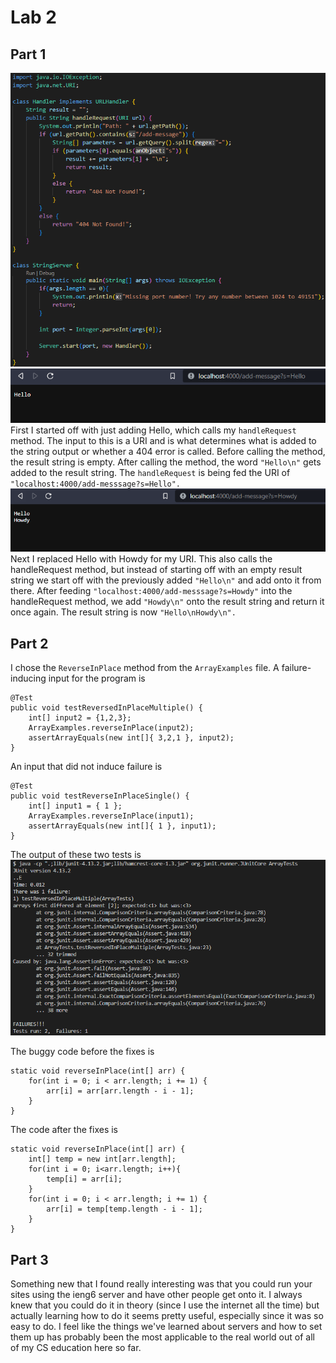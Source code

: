 # Lab 2  
## Part 1  
![Image](stringserver.png)  
![Image](server1.png)  
First I started off with just adding Hello, which calls my ```handleRequest``` method. The input to this is a URI and is what determines what is added to the string output or whether a 404 error is called. Before calling the method, the result string is empty. After calling the method, the word ```"Hello\n"``` gets added to the result string. The ```handleRequest``` is being fed the URI of ```"localhost:4000/add-messsage?s=Hello".  ```
![Image](server2.png)  
Next I replaced Hello with Howdy for my URI. This also calls the handleRequest method, but instead of starting off with an empty result string we start off with the previously added ```"Hello\n"``` and add onto it from there. After feeding ```"localhost:4000/add-messsage?s=Howdy"``` into the handleRequest method, we add ```"Howdy\n"``` onto the result string and return it once again. The result string is now ```"Hello\nHowdy\n".```  
## Part 2  
I chose the ```ReverseInPlace``` method from the ```ArrayExamples``` file. A failure-inducing input for the program is  
~~~
@Test  
public void testReversedInPlaceMultiple() {  
	int[] input2 = {1,2,3};  
	ArrayExamples.reverseInPlace(input2);  
	assertArrayEquals(new int[]{ 3,2,1 }, input2);  
}  
~~~
  
An input that did not induce failure is  
~~~
@Test  
public void testReverseInPlaceSingle() {  
	int[] input1 = { 1 };  
	ArrayExamples.reverseInPlace(input1);  
	assertArrayEquals(new int[]{ 1 }, input1);  
}  
~~~
  
The output of these two tests is  
![Image](symptom.png)  
  
The buggy code before the fixes is  
~~~
static void reverseInPlace(int[] arr) {
	for(int i = 0; i < arr.length; i += 1) {
		arr[i] = arr[arr.length - i - 1];
	}
}
~~~
The code after the fixes is  
~~~
static void reverseInPlace(int[] arr) {
	int[] temp = new int[arr.length];
	for(int i = 0; i<arr.length; i++){
		temp[i] = arr[i];
	}
	for(int i = 0; i < arr.length; i += 1) {
		arr[i] = temp[temp.length - i - 1];
	}
}
~~~
## Part 3  
Something new that I found really interesting was that you could run your sites using the ieng6 server and have other people get onto it. I always knew that you could do it in theory (since I use the internet all the time) but actually learning how to do it seems pretty useful, especially since it was so easy to do. I feel like the things we've learned about servers and how to set them up has probably been the most applicable to the real world out of all of my CS education here so far.
